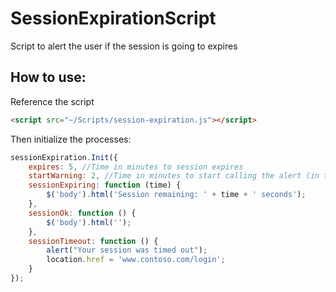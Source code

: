 SessionExpirationScript
=======================

Script to alert the user if the session is going to expires


How to use:
---

Reference the script
```HTML
<script src="~/Scripts/session-expiration.js"></script>
```

Then initialize the processes:
```JavaScript
sessionExpiration.Init({
    expires: 5, //Time in minutes to session expires
    startWarning: 2, //Time in minutes to start calling the alert (in this case, 3 minutes after script load (5-2))
    sessionExpiring: function (time) {
        $('body').html('Session remaining: ' + time + ' seconds');
    },
    sessionOk: function () {
        $('body').html('');
    },
    sessionTimeout: function () {
        alert("Your session was timed out");
        location.href = 'www.contoso.com/login';
    }
});
```
